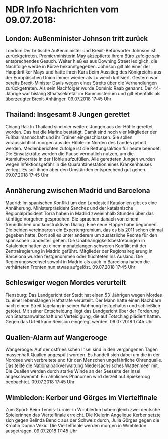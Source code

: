 # NDR Info Nachrichten vom 09.07.2018:


## London: Außenminister Johnson tritt zurück
London: Der britische Außenminister und Brexit-Befürworter Johnson ist zurückgetreten. Premierministerin May akzeptierte ihrem Büro zufolge sein entsprechendes Gesuch. Weiter hieß es aus Downing Street lediglich, die Nachfolge werde in Kürze bekanntgegeben. Johnson gilt als einer der Hauptkritiker Mays und hatte ihren Kurs beim Ausstieg des Königreichs aus der Europäischen Union immer wieder als zu weich kritisiert. Gestern war bereits Brexit-Minister Davis wegen eines Streits über die Verhandlungen zurückgetreten. Als sein Nachfolger wurde Dominic Raab genannt. Der 44-Jährige war bislang Staatssekretär im Bauministerium und gilt ebenfalls als überzeugter Brexit-Anhänger. 09.07.2018 17:45 Uhr 

## Thailand: Insgesamt 8 Jungen gerettet
Chiang Rai: In Thailand sind vier weitere Jungen aus der Höhle gerettet worden. Das hat die Marine bestätigt. Damit sind noch vier Mitglieder der Fußballmannschaft und ihr Trainer eingeschlossen. Sie sollen voraussichtlich morgen aus der Höhle im Norden des Landes geholt werden. Medienberichten zufolge ist die Rettungsaktion für heute beendet. Die Einsatzkräfte werden die Pause vermutlich nutzen, um die Atemluftvorräte in der Höhle aufzufüllen. Alle geretteten Jungen wurden wegen Infektionsgefahr in die Quarantänestation eines Krankenhauses verlegt. Es soll ihnen aber den Umständen entsprechend gut gehen. 09.07.2018 17:45 Uhr 

## Annäherung zwischen Madrid und Barcelona
Madrid:	Im spanischen Konflikt um den Landesteil Katalonien gibt es eine Annäherung. Ministerpräsident Sanchez und der katalanische Regionalpräsident Torra haben in Madrid zweieinhalb Stunden über das künftige Vorgehen gesprochen. Sie sprachen danach von einem freundlichen und konstruktiven Dialog. Eine neue Etappe habe begonnen. Die beiden vereinbarten ein Expertengremium, das es bis 2011 schon einmal gegeben hatte. Dort soll es unter anderem um zusätzliche Rechte für den spanischen Landesteil gehen. Die Unabhängigkeitsbestrebungen in Katalonien hatten zu einem monatelangen schweren Konflikt mit der Zentralregierung in Madrid geführt. Mitglieder der Regionalregierung in Barcelona wurden festgenommen oder flüchteten ins Ausland. Die Regierungswechsel sowohl in Madrid als auch in Barcelona haben die verhärteten Fronten nun etwas aufgelöst. 09.07.2018 17:45 Uhr 

## Schleswiger wegen Mordes verurteilt
Flensburg: Das Landgericht der Stadt hat einen 53-Jährigen wegen Mordes zu einer lebenslangen Haftstrafe verurteilt. Der Mann hatte einen Nachbarn nach einem Streit tagelang in seiner Wohnung festgehalten und schließlich getötet. Mit seiner Entscheidung liegt das Landgericht über der Forderung von Staatsanwaltschaft und Verteidigung, die auf Totschlag plädiert hatten. Gegen das Urteil kann Revision eingelegt werden. 09.07.2018 17:45 Uhr 

## Quallen-Alarm auf Wangerooge
Wangerooge: Auf der ostfriesischen Insel sind in den vergangenen Tagen massenhaft Quallen angespült worden. Es handelt sich dabei um die in der Nordsee weit verbreitete und für den Menschen ungefährliche Ohrenqualle. Das teilte die Nationalparkverwaltung Niedersächsisches Wattenmeer mit. Die Quallen werden durch starke Winde an der Seeseite der Insel angeschwemmt. Ein ähnliches Phänomen wird derzeit auf Spiekeroog beobachtet. 09.07.2018 17:45 Uhr 

## Wimbledon: Kerber und Görges im Viertelfinale
Zum Sport: Beim Tennis-Turnier in Wimbledon haben gleich zwei deutsche Spielerinnen das Viertelfinale erreicht. Die Kielerin Angelique Kerber setzte sich gegen Belinda Bencic aus der Schweiz durch, Julia Görges gegen die Kroatin Donna Vekic. Die Viertelfinale werden morgen in Wimbledon ausgetragen. 09.07.2018 17:45 Uhr 
